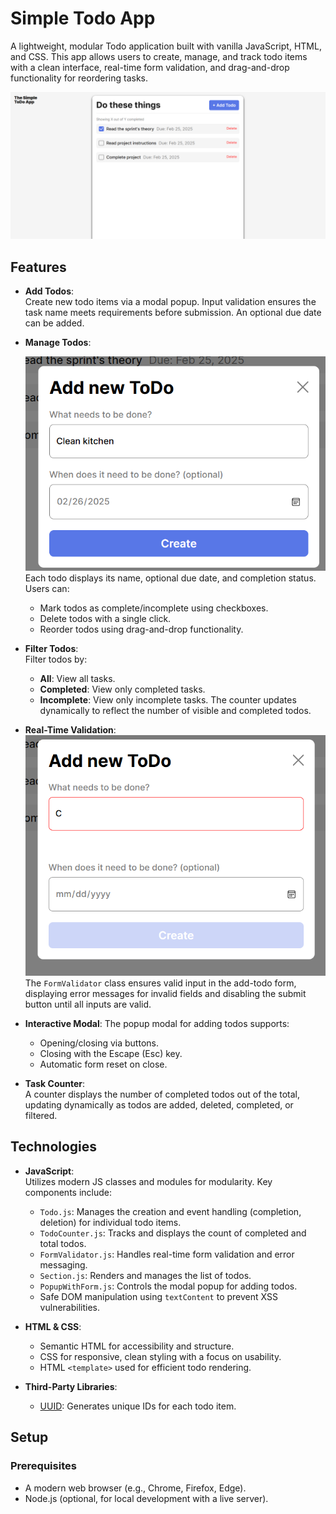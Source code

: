 # Simple Todo App

A lightweight, modular Todo application built with vanilla JavaScript, HTML, and CSS. This app allows users to create, manage, and track todo items with a clean interface, real-time form validation, and drag-and-drop functionality for reordering tasks.

![Main UI](./screenshots/mainscreen.png)

## Features

- **Add Todos**:  
  Create new todo items via a modal popup. Input validation ensures the task name meets requirements before submission. An optional due date can be added.

- **Manage Todos**:

  ![Adding Todo](./screenshots/todomodal.png)
  Each todo displays its name, optional due date, and completion status. Users can:

  - Mark todos as complete/incomplete using checkboxes.
  - Delete todos with a single click.
  - Reorder todos using drag-and-drop functionality.

- **Filter Todos**:  
  Filter todos by:

  - **All**: View all tasks.
  - **Completed**: View only completed tasks.
  - **Incomplete**: View only incomplete tasks.
    The counter updates dynamically to reflect the number of visible and completed todos.

- **Real-Time Validation**:  
  ![Form Validation](./screenshots/validation.png)
  The `FormValidator` class ensures valid input in the add-todo form, displaying error messages for invalid fields and disabling the submit button until all inputs are valid.

- **Interactive Modal**:
  The popup modal for adding todos supports:

  - Opening/closing via buttons.
  - Closing with the Escape (Esc) key.
  - Automatic form reset on close.

- **Task Counter**:  
  A counter displays the number of completed todos out of the total, updating dynamically as todos are added, deleted, completed, or filtered.

## Technologies

- **JavaScript**:  
  Utilizes modern JS classes and modules for modularity. Key components include:

  - `Todo.js`: Manages the creation and event handling (completion, deletion) for individual todo items.
  - `TodoCounter.js`: Tracks and displays the count of completed and total todos.
  - `FormValidator.js`: Handles real-time form validation and error messaging.
  - `Section.js`: Renders and manages the list of todos.
  - `PopupWithForm.js`: Controls the modal popup for adding todos.
  - Safe DOM manipulation using `textContent` to prevent XSS vulnerabilities.

- **HTML & CSS**:

  - Semantic HTML for accessibility and structure.
  - CSS for responsive, clean styling with a focus on usability.
  - HTML `<template>` used for efficient todo rendering.

- **Third-Party Libraries**:
  - [UUID](https://jspm.dev/uuid): Generates unique IDs for each todo item.

## Setup

### Prerequisites

- A modern web browser (e.g., Chrome, Firefox, Edge).
- Node.js (optional, for local development with a live server).
